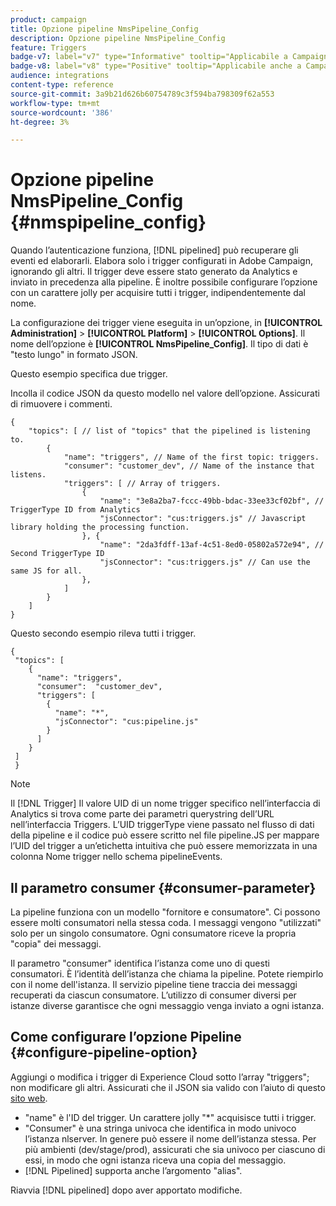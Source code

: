 ```yaml
---
product: campaign
title: Opzione pipeline NmsPipeline_Config
description: Opzione pipeline NmsPipeline_Config
feature: Triggers
badge-v7: label="v7" type="Informative" tooltip="Applicabile a Campaign Classic v7"
badge-v8: label="v8" type="Positive" tooltip="Applicabile anche a Campaign v8"
audience: integrations
content-type: reference
source-git-commit: 3a9b21d626b60754789c3f594ba798309f62a553
workflow-type: tm+mt
source-wordcount: '386'
ht-degree: 3%

---
```



# Opzione pipeline NmsPipeline_Config {#nmspipeline_config}



Quando l’autenticazione funziona, [!DNL pipelined] può recuperare gli eventi ed elaborarli. Elabora solo i trigger configurati in Adobe Campaign, ignorando gli altri. Il trigger deve essere stato generato da Analytics e inviato in precedenza alla pipeline.
È inoltre possibile configurare l’opzione con un carattere jolly per acquisire tutti i trigger, indipendentemente dal nome.

La configurazione dei trigger viene eseguita in un’opzione, in **[!UICONTROL Administration]** > **[!UICONTROL Platform]** > **[!UICONTROL Options]**. Il nome dell’opzione è **[!UICONTROL NmsPipeline_Config]**. Il tipo di dati è &quot;testo lungo&quot; in formato JSON.

Questo esempio specifica due trigger.

Incolla il codice JSON da questo modello nel valore dell’opzione. Assicurati di rimuovere i commenti.

```
{
    "topics": [ // list of "topics" that the pipelined is listening to.
        {
            "name": "triggers", // Name of the first topic: triggers.
            "consumer": "customer_dev", // Name of the instance that listens. 
            "triggers": [ // Array of triggers. 
                {
                    "name": "3e8a2ba7-fccc-49bb-bdac-33ee33cf02bf", // TriggerType ID from Analytics 
                    "jsConnector": "cus:triggers.js" // Javascript library holding the processing function.
                }, {
                    "name": "2da3fdff-13af-4c51-8ed0-05802a572e94", // Second TriggerType ID 
                    "jsConnector": "cus:triggers.js" // Can use the same JS for all.
                },
            ]
        }
    ]
}
```

Questo secondo esempio rileva tutti i trigger.

```
{
 "topics": [
    {
      "name": "triggers",
      "consumer":  "customer_dev",
      "triggers": [
        {
          "name": "*",
          "jsConnector": "cus:pipeline.js"
        }
      ]
    }
 ]
 }
```

>[!NOTE]
>
>Il [!DNL Trigger] Il valore UID di un nome trigger specifico nell’interfaccia di Analytics si trova come parte dei parametri querystring dell’URL nell’interfaccia Triggers. L’UID triggerType viene passato nel flusso di dati della pipeline e il codice può essere scritto nel file pipeline.JS per mappare l’UID del trigger a un’etichetta intuitiva che può essere memorizzata in una colonna Nome trigger nello schema pipelineEvents.

## Il parametro consumer {#consumer-parameter}

La pipeline funziona con un modello &quot;fornitore e consumatore&quot;. Ci possono essere molti consumatori nella stessa coda. I messaggi vengono &quot;utilizzati&quot; solo per un singolo consumatore. Ogni consumatore riceve la propria &quot;copia&quot; dei messaggi.

Il parametro &quot;consumer&quot; identifica l’istanza come uno di questi consumatori. È l’identità dell’istanza che chiama la pipeline. Potete riempirlo con il nome dell&#39;istanza. Il servizio pipeline tiene traccia dei messaggi recuperati da ciascun consumatore. L’utilizzo di consumer diversi per istanze diverse garantisce che ogni messaggio venga inviato a ogni istanza.

## Come configurare l’opzione Pipeline {#configure-pipeline-option}

Aggiungi o modifica i trigger di Experience Cloud sotto l’array &quot;triggers&quot;; non modificare gli altri.
Assicurati che il JSON sia valido con l’aiuto di questo [sito web](https://jsonlint.com/).

* &quot;name&quot; è l&#39;ID del trigger. Un carattere jolly &quot;*&quot; acquisisce tutti i trigger.
* &quot;Consumer&quot; è una stringa univoca che identifica in modo univoco l’istanza nlserver. In genere può essere il nome dell’istanza stessa. Per più ambienti (dev/stage/prod), assicurati che sia univoco per ciascuno di essi, in modo che ogni istanza riceva una copia del messaggio.
* [!DNL Pipelined] supporta anche l’argomento &quot;alias&quot;.

Riavvia [!DNL pipelined] dopo aver apportato modifiche.
